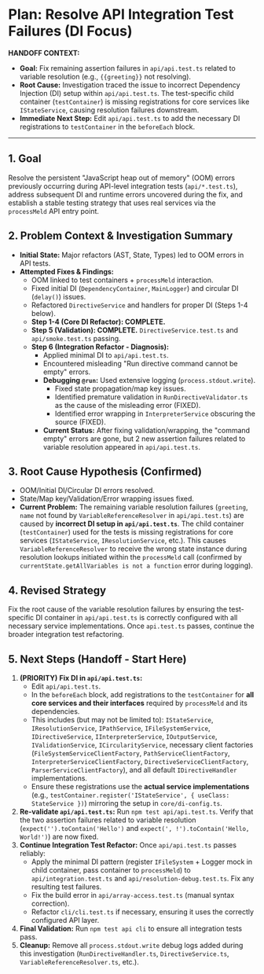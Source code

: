 # Plan: Resolve API Integration Test Failures (DI Focus)

**HANDOFF CONTEXT:**
*   **Goal:** Fix remaining assertion failures in `api/api.test.ts` related to variable resolution (e.g., `{{greeting}}` not resolving).
*   **Root Cause:** Investigation traced the issue to incorrect Dependency Injection (DI) setup within `api/api.test.ts`. The test-specific child container (`testContainer`) is missing registrations for core services like `IStateService`, causing resolution failures downstream.
*   **Immediate Next Step:** Edit `api/api.test.ts` to add the necessary DI registrations to `testContainer` in the `beforeEach` block.

---

## 1. Goal

Resolve the persistent "JavaScript heap out of memory" (OOM) errors previously occurring during API-level integration tests (`api/*.test.ts`), address subsequent DI and runtime errors uncovered during the fix, and establish a stable testing strategy that uses real services via the `processMeld` API entry point.

## 2. Problem Context & Investigation Summary

- **Initial State:** Major refactors (AST, State, Types) led to OOM errors in API tests.
- **Attempted Fixes & Findings:**
    - OOM linked to test containers + `processMeld` interaction.
    - Fixed initial DI (`DependencyContainer`, `MainLogger`) and circular DI (`delay()`) issues.
    - Refactored `DirectiveService` and handlers for proper DI (Steps 1-4 below).
    - **Step 1-4 (Core DI Refactor): COMPLETE.**
    - **Step 5 (Validation): COMPLETE.** `DirectiveService.test.ts` and `api/smoke.test.ts` passing.
    - **Step 6 (Integration Refactor - Diagnosis):**
        *   Applied minimal DI to `api/api.test.ts`.
        *   Encountered misleading "Run directive command cannot be empty" errors.
        *   **Debugging `@run`:** Used extensive logging (`process.stdout.write`).
            *   Fixed state propagation/map key issues.
            *   Identified premature validation in `RunDirectiveValidator.ts` as the cause of the misleading error (FIXED).
            *   Identified error wrapping in `InterpreterService` obscuring the source (FIXED).
        *   **Current Status:** After fixing validation/wrapping, the "command empty" errors are gone, but 2 new assertion failures related to variable resolution appeared in `api/api.test.ts`.

## 3. Root Cause Hypothesis (Confirmed)

- OOM/Initial DI/Circular DI errors resolved.
- State/Map key/Validation/Error wrapping issues fixed.
- **Current Problem:** The remaining variable resolution failures (`greeting`, `name` not found by `VariableReferenceResolver` in `api/api.test.ts`) are caused by **incorrect DI setup in `api/api.test.ts`**. The child container (`testContainer`) used for the tests is missing registrations for core services (`IStateService`, `IResolutionService`, etc.). This causes `VariableReferenceResolver` to receive the wrong state instance during resolution lookups initiated within the `processMeld` call (confirmed by `currentState.getAllVariables is not a function` error during logging).

## 4. Revised Strategy

Fix the root cause of the variable resolution failures by ensuring the test-specific DI container in `api/api.test.ts` is correctly configured with all necessary service implementations. Once `api.test.ts` passes, continue the broader integration test refactoring.

## 5. Next Steps (Handoff - Start Here)

1.  **(PRIORITY)** **Fix DI in `api/api.test.ts`:** 
    *   Edit `api/api.test.ts`.
    *   In the `beforeEach` block, add registrations to the `testContainer` for **all core services and their interfaces** required by `processMeld` and its dependencies.
    *   This includes (but may not be limited to): `IStateService`, `IResolutionService`, `IPathService`, `IFileSystemService`, `IDirectiveService`, `IInterpreterService`, `IOutputService`, `IValidationService`, `ICircularityService`, necessary client factories (`FileSystemServiceClientFactory`, `PathServiceClientFactory`, `InterpreterServiceClientFactory`, `DirectiveServiceClientFactory`, `ParserServiceClientFactory`), and all default `IDirectiveHandler` implementations.
    *   Ensure these registrations use the **actual service implementations** (e.g., `testContainer.register('IStateService', { useClass: StateService })`) mirroring the setup in `core/di-config.ts`.
2.  **Re-validate `api/api.test.ts`:** Run `npm test api/api.test.ts`. Verify that the two assertion failures related to variable resolution (`expect('').toContain('Hello')` and `expect(', !').toContain('Hello, World!')`) are now fixed.
3.  **Continue Integration Test Refactor:** Once `api/api.test.ts` passes reliably:
    *   Apply the minimal DI pattern (register `IFileSystem` + Logger mock in child container, pass container to `processMeld`) to `api/integration.test.ts` and `api/resolution-debug.test.ts`. Fix any resulting test failures.
    *   Fix the build error in `api/array-access.test.ts` (manual syntax correction).
    *   Refactor `cli/cli.test.ts` if necessary, ensuring it uses the correctly configured API layer.
4.  **Final Validation:** Run `npm test api cli` to ensure all integration tests pass.
5.  **Cleanup:** Remove all `process.stdout.write` debug logs added during this investigation (`RunDirectiveHandler.ts`, `DirectiveService.ts`, `VariableReferenceResolver.ts`, etc.). 
